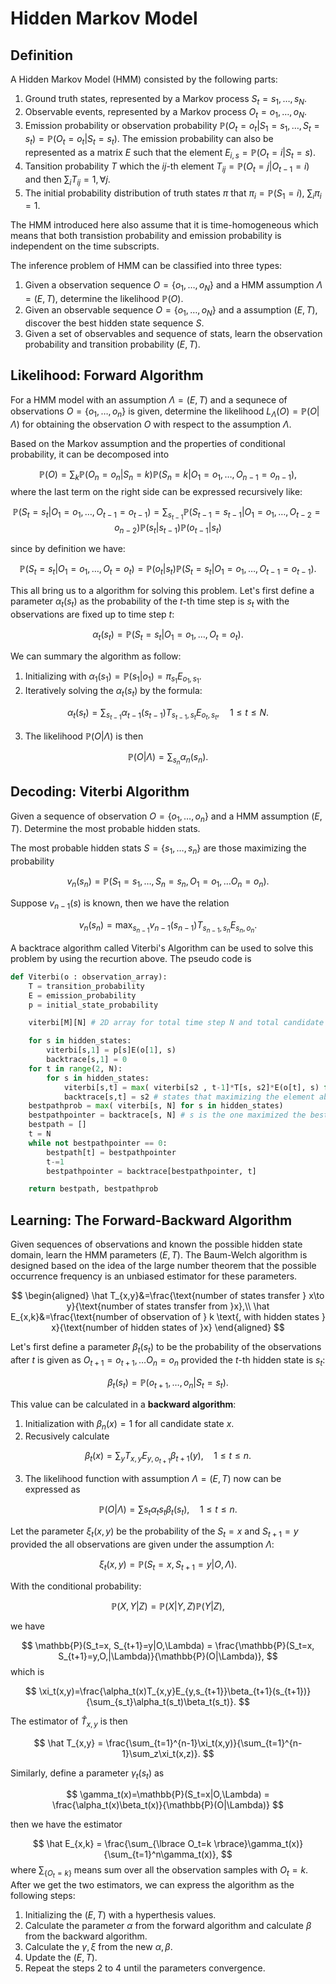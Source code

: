 # Hidden Markov Model

## Definition

A Hidden Markov Model (HMM) consisted by the following parts:

1. Ground truth states, represented by a Markov process $S_t=s_1,\dots, s_N$.
2. Observable events, represented by a Markov process $O_t=o_1,\dots,o_N$.
3. Emission probability or observation probability $\mathbb{P}(O_t=o_t|S_1=s_1, \dots, S_t=s_t) = \mathbb{P}(O_t=o_t|S_t=s_t)$. The emission probability can also be represented as a matrix $E$ such that the element $E_{i,s}=\mathbb{P}(O_t = i|S_t = s)$.
4. Tansition probability $T$ which the $ij$-th element $T_{ij}=\mathbb{P}(O_{t}=j|O_{t-1}=i)$ and then $\sum_iT_{ij}= 1,\forall j$.  
5. The initial probability distribution of truth states $\pi$ that $\pi_i = \mathbb{P}(S_1=i)$, $\sum_i\pi_i=1$. 

The HMM introduced here also assume that it is time-homogeneous which means that both transistion probability and emission probability is independent on the time subscripts. 

The inference problem of HMM can be classified into three types:

1. Given a observation sequence $O=\lbrace o_1,\dots,o_N\rbrace$ and a HMM assumption $\Lambda=(E,T)$, determine the likelihood $\mathbb{P}(O)$.
2. Given an observable sequence $O=\lbrace o_1,\dots,o_N\rbrace$ and a assumption $(E,T)$, discover the best hidden state sequence $S$.
3. Given a set of observables and sequence of stats, learn the observation probability and transition probability $(E,T)$.

## Likelihood: Forward Algorithm

For a HMM model with an assumption $\Lambda = (E,T)$ and a sequnece of observations $O=\lbrace o_1, \dots, o_{n}\rbrace$ is given, determine the likelihood $L_\Lambda(O)=\mathbb{P}(O|\Lambda)$ for obtaining the observation $O$ with respect to the assumption $\Lambda$. 

Based on the Markov assumption and the properties of conditional probability, it can be decomposed into

$$
\mathbb{P}(O) = \sum_k\mathbb{P}(O_n = o_n|S_n=k)\mathbb{P}(S_n=k|O_1= o_1,\dots, O_{n-1} = o_{n-1}) ,
$$
where the last term on the right side can be expressed recursively like:

$$
\mathbb{P}(S_t=s_t|O_1= o_1,\dots, O_{t-1} = o_{t-1}) = \sum_{s_{t-1}}\mathbb{P}(S_{t-1}=s_{t-1}|O_1= o_1,\dots, O_{t-2} = o_{n-2})\mathbb{P}(s_t|s_{t-1})\mathbb{P}(o_{t-1}|s_t)
$$ 

since by definition we have:

$$
\mathbb{P}(S_t=s_t|O_1= o_1,\dots, O_{t} = o_{t})=\mathbb{P}(o_t|s_t)\mathbb{P}(S_t=s_t|O_1= o_1,\dots, O_{t-1} = o_{t-1}).
$$

This all bring us to a algorithm for solving this problem. Let's first define a parameter $\alpha_{t}(s_t)$ as the probability of the $t$-th time step is $s_t$ with the observations are fixed up to time step $t$:

$$
\alpha_{t}(s_t) = \mathbb{P}(S_t=s_t|O_1= o_1,\dots, O_{t} = o_{t}).
$$

We can summary the algorithm as follow:

1. Initializing with $\alpha_{1}(s_1) = \mathbb{P}(s_1|o_1) = \pi_{s_1}E_{o_1, s_1}$.
2. Iteratively solving the $\alpha_{t}(s_t)$ by the formula:

$$
\alpha_{t}(s_t) = \sum_{s_{t-1}}\alpha_{t-1}(s_{t-1})T_{s_{t-1},s_t}E_{o_t, s_t}, \quad 1\le t\le N.
$$

3. The likelihood $\mathbb{P}(O|\Lambda)$ is then

$$
\mathbb{P}(O|\Lambda)=\sum_{s_n}\alpha_{n}(s_n).
$$

## Decoding: Viterbi Algorithm

Given a sequence of observation $O=\lbrace o_1, \dots, o_{n}\rbrace$ and a HMM assumption $(E,T)$. Determine the most probable hidden stats. 

The most probable hidden stats $S=\lbrace s_1, \dots, s_{n}\rbrace$ are those maximizing the probability 

$$
v_n(s_n) = \mathbb{P}(S_1=s_1,\dots, S_n=s_n,O_1=o_1,\dots O_n=o_n).
$$

Suppose $v_{n-1}(s)$ is known, then we have the relation

$$
v_n(s_n) = \max_{s_{n-1}}v_{n-1}(s_{n-1})T_{s_{n-1},s_n} E_{s_n,o_n}.
$$

A backtrace algorithm called Viterbi's Algorithm can be used to solve this problem by using the recurtion above. The pseudo code is

```py
def Viterbi(o : observation_array):
	T = transition_probability
	E = emission_probability
	p = initial_state_probability

	viterbi[M][N] # 2D array for total time step N and total candidate hidden states M 

	for s in hidden_states:
		viterbi[s,1] = p[s]E(o[1], s)
		backtrace[s,1] = 0
	for t in range(2, N):
		for s in hidden_states:
			viterbi[s,t] = max( viterbi[s2 , t-1]*T[s, s2]*E(o[t], s) for s2 in hidden_states)
			backtrace[s,t] = s2 # states that maximizing the element above
	bestpathprob = max( viterbi[s, N] for s in hidden_states)
	bestpathpointer = backtrace[s, N] # s is the one maximized the bestpathprob
	bestpath = []
	t = N
	while not bestpathpointer == 0:
		bestpath[t] = bestpathpointer
		t-=1
		bestpathpointer = backtrace[bestpathpointer, t] 

	return bestpath, bestpathprob
```

## Learning: The Forward-Backward Algorithm

Given sequences of observations and known the possible hidden state domain, learn the HMM parameters $(E,T)$. The Baum-Welch algorithm is designed based on the idea of the large number theorem that the possible occurrence frequency is an unbiased estimator for these parameters. 

$$
\begin{aligned}
\hat T_{x,y}&=\frac{\text{number of states transfer } x\to y}{\text{number of states transfer from }x},\\
\hat E_{x,k}&=\frac{\text{number of observation of } k \text{, with hidden states } x}{\text{number of hidden states of }x}
\end{aligned}
$$

Let's first define a parameter $\beta_t(s_t)$ to be the probability of the observations after $t$ is given as $O_{t+1}=o_{t+1},\dots O_n=o_n$ provided the $t$-th hidden state is $s_t$:

$$
\beta_t(s_t) = \mathbb{P}(o_{t+1}, \dots, o_n|S_t=s_t).
$$

This value can be calculated in a **backward algorithm**:

1. Initialization with $\beta_n(x) = 1$ for all candidate state $x$.
2. Recusively calculate

$$
\beta_t(x) = \sum_{y}T_{x,y}E_{y,o_{t+1}}\beta_{t+1}(y), \quad 1\le t \le n.
$$ 

3. The likelihood function with assumption $\Lambda = (E,T)$ now can be expressed as 

$$
\mathbb{P}(O|\Lambda) = \sum{s_t}\alpha_t{s_t}\beta_t(s_t),\quad 1\le t \le n.
$$

Let the parameter $\xi_t(x,y)$ be the probability of the $S_t=x$ and $S_{t+1}=y$ provided the all observations are given under the assumption $\Lambda$:

$$
\xi_t(x,y) =\mathbb{P}(S_t=x, S_{t+1}=y|O,\Lambda).
$$

With the conditional probability:

$$
\mathbb{P}(X,Y|Z) = \mathbb{P}(X|Y,Z)\mathbb{P}(Y|Z),
$$

we have

$$
\mathbb{P}(S_t=x, S_{t+1}=y|O,\Lambda) = \frac{\mathbb{P}(S_t=x, S_{t+1}=y,O,|\Lambda)}{\mathbb{P}(O|\Lambda)},
$$
which is

$$
\xi_t(x,y)=\frac{\alpha_t(x)T_{x,y}E_{y,s_{t+1}}\beta_{t+1}(s_{t+1})}{\sum_{s_t}\alpha_t(s_t)\beta_t(s_t)}.
$$

The estimator of $\hat T_{x,y}$ is then

$$
\hat T_{x,y} = \frac{\sum_{t=1}^{n-1}\xi_t(x,y)}{\sum_{t=1}^{n-1}\sum_z\xi_t(x,z)}.
$$

Similarly, define a parameter $\gamma_t(s_t)$ as

$$
\gamma_t(x)=\mathbb{P}(S_t=x|O,\Lambda) = \frac{\alpha_t(x)\beta_t(x)}{\mathbb{P}(O|\Lambda)}
$$

then we have the estimator 

$$
\hat E_{x,k} = \frac{\sum_{\lbrace O_t=k \rbrace}\gamma_t(x)}{\sum_{t=1}^n\gamma_t(x)},
$$
where $\sum_{\lbrace O_t=k \rbrace}$ means sum over all the observation samples with $O_t=k$. After we get the two estimators, we can express the algorithm as the following steps:

1. Initializing the $(E,T)$ with a hyperthesis values. 
2. Calculate the parameter $\alpha$ from the forward algorithm and calculate $\beta$ from the backward algorithm. 
3. Calculate the $\gamma, \xi$ from the new $\alpha,\beta$.
4. Update the $(E,T)$.
5. Repeat the steps 2 to 4 until the parameters convergence.
